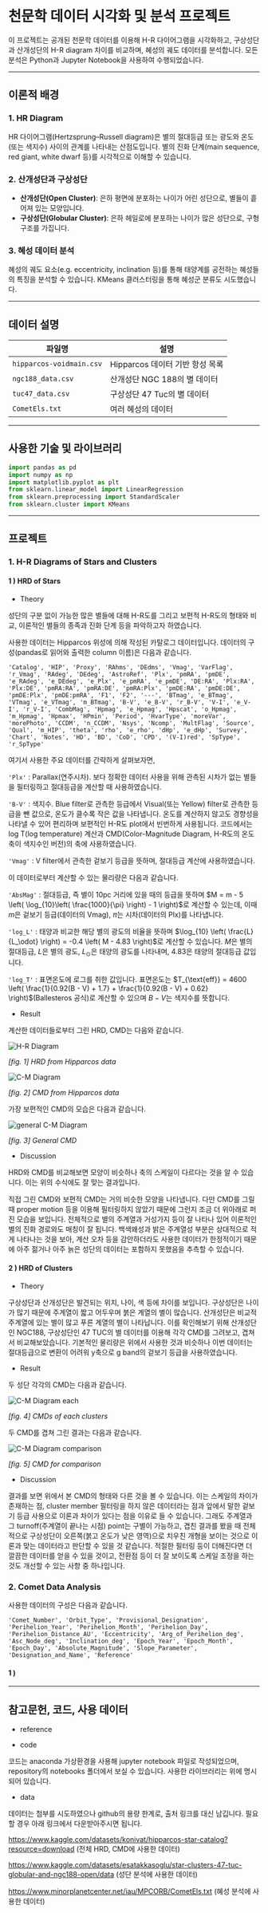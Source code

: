 # 천문학 데이터 시각화 및 분석 프로젝트

이 프로젝트는 공개된 천문학 데이터를 이용해 H-R 다이어그램을 시각화하고, 구상성단과 산개성단의 H-R diagram 차이를 비교하며, 혜성의 궤도 데이터를 분석합니다. 모든 분석은 Python과 Jupyter Notebook을 사용하여 수행되었습니다.

---

## 이론적 배경

### 1. HR Diagram

HR 다이어그램(Hertzsprung–Russell diagram)은 별의 절대등급 또는 광도와 온도(또는 색지수) 사이의 관계를 나타내는 산점도입니다. 별의 진화 단계(main sequence, red giant, white dwarf 등)를 시각적으로 이해할 수 있습니다.

### 2. 산개성단과 구상성단

- **산개성단(Open Cluster)**: 은하 평면에 분포하는 나이가 어린 성단으로, 별들이 흩어져 있는 모양입니다.
- **구상성단(Globular Cluster)**: 은하 헤일로에 분포하는 나이가 많은 성단으로, 구형 구조를 가집니다. 

### 3. 혜성 데이터 분석

혜성의 궤도 요소(e.g. eccentricity, inclination 등)를 통해 태양계를 공전하는 혜성들의 특징을 분석할 수 있습니다. KMeans 클러스터링을 통해 혜성군 분류도 시도했습니다.

---

## 데이터 설명

| 파일명 | 설명 |
|--------|------|
| `hipparcos-voidmain.csv` | Hipparcos 데이터 기반 항성 목록 |
| `ngc188_data.csv` | 산개성단 NGC 188의 별 데이터 |
| `tuc47_data.csv` | 구상성단 47 Tuc의 별 데이터 |
| `CometEls.txt` | 여러 혜성의 데이터 |

---

## 사용한 기술 및 라이브러리

```python
import pandas as pd
import numpy as np
import matplotlib.pyplot as plt
from sklearn.linear_model import LinearRegression
from sklearn.preprocessing import StandardScaler
from sklearn.cluster import KMeans
```
---

## 프로젝트

### 1. H-R Diagrams of Stars and Clusters

#### 1 ) HRD of Stars

- Theory

성단의 구분 없이 가능한 많은 별들에 대해 H-R도를 그리고 보편적 H-R도의 형태와 비교, 이론적인 별들의 종족과 진화 단계 등을 파악하고자 하였습니다.

사용한 데이터는 Hipparcos 위성에 의해 작성된 카탈로그 데이터입니다. 데이터의 구성(pandas로 읽어와 출력한 column 이름)은 다음과 같습니다.

`'Catalog', 'HIP', 'Proxy', 'RAhms', 'DEdms', 'Vmag', 'VarFlag', 'r_Vmag', 'RAdeg', 'DEdeg', 'AstroRef', 'Plx', 'pmRA', 'pmDE', 'e_RAdeg', 'e_DEdeg', 'e_Plx', 'e_pmRA', 'e_pmDE', 'DE:RA', 'Plx:RA', 'Plx:DE', 'pmRA:RA', 'pmRA:DE', 'pmRA:Plx', 'pmDE:RA', 'pmDE:DE', 'pmDE:Plx', 'pmDE:pmRA', 'F1', 'F2', '---', 'BTmag', 'e_BTmag', 'VTmag', 'e_VTmag', 'm_BTmag', 'B-V', 'e_B-V', 'r_B-V', 'V-I', 'e_V-I', 'r_V-I', 'CombMag', 'Hpmag', 'e_Hpmag', 'Hpscat', 'o_Hpmag', 'm_Hpmag', 'Hpmax', 'HPmin', 'Period', 'HvarType', 'moreVar', 'morePhoto', 'CCDM', 'n_CCDM', 'Nsys', 'Ncomp', 'MultFlag', 'Source', 'Qual', 'm_HIP', 'theta', 'rho', 'e_rho', 'dHp', 'e_dHp', 'Survey', 'Chart', 'Notes', 'HD', 'BD', 'CoD', 'CPD', '(V-I)red', 'SpType', 'r_SpType'`

여기서 사용한 주요 데이터를 간략하게 살펴보자면,

`'Plx'` : Parallax(연주시차). 보다 정확한 데이터 사용을 위해 관측된 시차가 없는 별들을 필터링하고 절대등급을 계산할 때 사용하였습니다.

`'B-V'` : 색지수. Blue filter로 관측한 등급에서 Visual(또는 Yellow) filter로 관측한 등급을 뺀 값으로, 온도가 클수록 작은 값을 나타냅니다. 온도를 계산하지 않고도 경향성을 나타낼 수 있어 편리하며 보편적인 H-R도 plot에서 빈번하게 사용됩니다. 코드에서는 log T(log temperature) 계산과 CMD(Color-Magnitude Diagram, H-R도의 온도 축이 색지수인 버전)의 축에 사용하였습니다.

`'Vmag'` : V filter에서 관측한 겉보기 등급을 뜻하며, 절대등급 계산에 사용하였습니다.

이 데이터로부터 계산할 수 있는 물리량은 다음과 같습니다.

`'AbsMag'` : 절대등급, 즉 별이 10pc 거리에 있을 때의 등급을 뜻하며 $M = m - 5 \left( \log_{10}\left( \frac{1000}{\pi} \right) - 1 \right)$로 계산할 수 있는데, 이때 $m$은 겉보기 등급(데이터의 Vmag), $\pi$는 시차(데이터의 Plx)를 나타냅니다.

`'log_L'` : 태양과 비교한 해당 별의 광도의 비율을 뜻하며 $\log_{10} \left( \frac{L}{L_\odot} \right) = -0.4 \left( M - 4.83 \right)$로 계산할 수 있습니다. $M$은 별의 절대등급, $L$은 별의 광도, $L_\odot$은 태양의 광도를 나타내며, 4.83은 태양의 절대등급 값입니다.

`'log_T'` : 표면온도에 로그를 취한 값입니다. 표면온도는 $T_{\text{eff}} = 4600 \left( \frac{1}{0.92(B - V) + 1.7} + \frac{1}{0.92(B - V) + 0.62} \right)$(Ballesteros 공식)로 계산할 수 있으며 $B-V$는 색지수를 뜻합니다.

- Result

계산한 데이터들로부터 그린 HRD, CMD는 다음와 같습니다.

![H-R Diagram](results/H_R_Diagram.png)

*[fig. 1] HRD from Hipparcos data*

![C-M Diagram](results/C_M_Diagram.png)

*[fig. 2] CMD from Hipparcos data*

가장 보편적인 CMD의 모습은 다음과 같습니다.

![general C-M Diagram](results/C_M_D_theory.png)

*[fig. 3] General CMD*

- Discussion

HRD와 CMD를 비교해보면 모양이 비슷하나 축의 스케일이 다르다는 것을 알 수 있습니다. 이는 위의 수식에도 잘 맞는 결과입니다.

직접 그린 CMD와 보편적 CMD는 거의 비슷한 모양을 나타냅니다. 다만 CMD를 그릴 때 proper motion 등을 이용해 필터링하지 않았기 때문에 그런지 조금 더 위아래로 퍼진 모습을 보입니다. 전체적으로 별의 주계열과 거성가지 등이 잘 나타나 있어 이론적인 별의 진화 경로와도 매칭이 잘 됩니다. 백색왜성과 밝은 주계열성 부분은 상대적으로 적게 나타나는 것을 보아, 계산 오차 등을 감안하더라도 사용한 데이터가 한정적이기 때문에 아주 젊거나 아주 늙은 성단의 데이터는 포함하지 못했음을 추측할 수 있습니다.

#### 2 ) HRD of Clusters

- Theory

구상성단과 산개성단은 발견되는 위치, 나이, 색 등에 차이를 보입니다. 구상성단은 나이가 많기 때문에 주계열이 짧고 어두우며 붉은 계열의 별이 많습니다. 산개성단은 비교적 주계열에 있는 별이 많고 푸른 계열의 별이 나타납니다. 이를 확인해보기 위해 산개성단인 NGC188, 구상성단인 47 TUC의 별 데이터를 이용해 각각 CMD를 그려보고, 겹쳐서 비교해보았습니다. 기본적인 물리량은 위에서 사용한 것과 비슷하나 이번 데이터는 절대등급으로 변환이 어려워 y축으로 g band의 겉보기 등급을 사용하였습니다.

- Result

두 성단 각각의 CMD는 다음과 같습니다.

![C-M Diagram each](results/C_M_D_clusters.png)

*[fig. 4] CMDs of each clusters*

두 CMD를 겹쳐 그린 결과는 다음과 같습니다.

![C-M Diagram comparison](results/C_M_D_comparison.png)

*[fig. 5] CMD for comparison*

- Discussion

결과를 보면 위에서 본 CMD의 형태와 다른 것을 볼 수 있습니다. 이는 스케일의 차이가 존재하는 점, cluster member 필터링을 하지 않은 데이터라는 점과 앞에서 말한 겉보기 등급 사용으로 이론과 차이가 있다는 점을 이유로 들 수 있습니다. 그래도 주계열과 그 turnoff(주계열이 끝나는 시점) point는 구별이 가능하고, 겹친 결과를 봤을 때 전체적으로 구상성단이 오른쪽(붉고 온도가 낮은 영역)으로 치우친 개형을 보이는 것으로 이론과 맞는 데이터라고 판단할 수 있을 것 같습니다. 적절한 필터링 등이 더해진다면 더 깔끔한 데이터를 얻을 수 있을 것이고, 전환점 등이 더 잘 보이도록 스케일 조정을 하는 것도 개선할 수 있는 사항 중 하나입니다.

### 2. Comet Data Analysis

사용한 데이터의 구성은 다음과 같습니다.

`'Comet_Number', 'Orbit_Type', 'Provisional_Designation', 'Perihelion_Year', 'Perihelion_Month', 'Perihelion_Day', 'Perihelion_Distance_AU', 'Eccentricity', 'Arg_of_Perihelion_deg', 'Asc_Node_deg', 'Inclination_deg', 'Epoch_Year', 'Epoch_Month', 'Epoch_Day', 'Absolute_Magnitude', 'Slope_Parameter', 'Designation_and_Name', 'Reference'`


#### 1 ) 



---

## 참고문헌, 코드, 사용 데이터

- reference

- code

코드는 anaconda 가상환경을 사용해 jupyter notebook 파일로 작성되었으며, repository의 notebooks 폴더에서 보실 수 있습니다. 사용한 라이브러리는 위에 명시되어 있습니다.

- data

데이터는 첨부를 시도하였으나 github의 용량 한계로, 출처 링크를 대신 남깁니다. 필요할 경우 아래 링크에서 다운받아주시면 됩니다.

https://www.kaggle.com/datasets/konivat/hipparcos-star-catalog?resource=download (전체 HRD, CMD에 사용한 데이터)

https://www.kaggle.com/datasets/esatakkasoglu/star-clusters-47-tuc-globular-and-ngc188-open/data (성단 분석에 사용한 데이터)

https://www.minorplanetcenter.net/iau/MPCORB/CometEls.txt (혜성 분석에 사용한 데이터)
